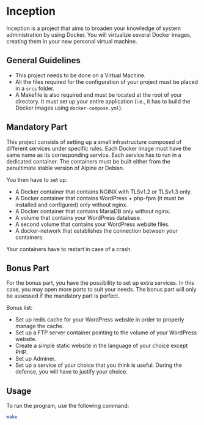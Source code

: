 # Inception

Inception is a project that aims to broaden your knowledge of system administration by using Docker. You will virtualize several Docker images, creating them in your new personal virtual machine.

## General Guidelines

- This project needs to be done on a Virtual Machine.
- All the files required for the configuration of your project must be placed in a `srcs` folder.
- A Makefile is also required and must be located at the root of your directory. It must set up your entire application (i.e., it has to build the Docker images using `docker-compose.yml`).

## Mandatory Part

This project consists of setting up a small infrastructure composed of different services under specific rules. Each Docker image must have the same name as its corresponding service. Each service has to run in a dedicated container. The containers must be built either from the penultimate stable version of Alpine or Debian.

You then have to set up:

- A Docker container that contains NGINX with TLSv1.2 or TLSv1.3 only.
- A Docker container that contains WordPress + php-fpm (it must be installed and configured) only without nginx.
- A Docker container that contains MariaDB only without nginx.
- A volume that contains your WordPress database.
- A second volume that contains your WordPress website files.
- A docker-network that establishes the connection between your containers.

Your containers have to restart in case of a crash.

## Bonus Part

For the bonus part, you have the possibility to set up extra services. In this case, you may open more ports to suit your needs. The bonus part will only be assessed if the mandatory part is perfect.

Bonus list:

- Set up redis cache for your WordPress website in order to properly manage the cache.
- Set up a FTP server container pointing to the volume of your WordPress website.
- Create a simple static website in the language of your choice except PHP.
- Set up Adminer.
- Set up a service of your choice that you think is useful. During the defense, you will have to justify your choice.

## Usage

To run the program, use the following command:

```bash
make
